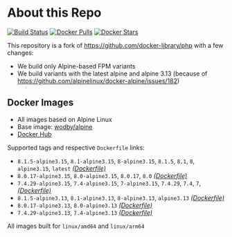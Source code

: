 # About this Repo

[![Build Status](https://github.com/wodby/base-php/workflows/Build%20docker%20image/badge.svg)](https://github.com/wodby/base-php/actions)
[![Docker Pulls](https://img.shields.io/docker/pulls/wodby/base-php.svg)](https://hub.docker.com/r/wodby/base-php)
[![Docker Stars](https://img.shields.io/docker/stars/wodby/base-php.svg)](https://hub.docker.com/r/wodby/base-php)

This repository is a fork of https://github.com/docker-library/php with a few changes:

* We build only Alpine-based FPM variants
* We build variants with the latest alpine and alpine 3.13 (because of https://github.com/alpinelinux/docker-alpine/issues/182) 

## Docker Images

* All images based on Alpine Linux
* Base image: [wodby/alpine](https://github.com/wodby/alpine)
* [Docker Hub](https://hub.docker.com/r/wodby/base-php)

Supported tags and respective `Dockerfile` links:

* `8.1.5-alpine3.15`, `8.1-alpine3.15`, `8-alpine3.15`, `8.1.5`, `8.1`, `8`, `alpine3.15`, `latest` [_(Dockerfile)_](https://github.com/wodby/base-php/tree/master/8.1/alpine3.15/fpm/Dockerfile.wodby)
* `8.0.17-alpine3.15`, `8.0-alpine3.15`, `8.0.17`, `8.0` [_(Dockerfile)_](https://github.com/wodby/base-php/tree/master/8.0/alpine3.15/fpm/Dockerfile.wodby)
* `7.4.29-alpine3.15`, `7.4-alpine3.15`, `7-alpine3.15`, `7.4.29`, `7.4`, `7`,  [_(Dockerfile)_](https://github.com/wodby/base-php/tree/master/7.4/alpine3.15/fpm/Dockerfile.wodby)
* `8.1.5-alpine3.13`, `8.1-alpine3.13`, `8-alpine3.13`, `alpine3.13` [_(Dockerfile)_](https://github.com/wodby/base-php/tree/master/8.1/alpine3.15/fpm/Dockerfile.wodby)
* `8.0.17-alpine3.13`, `8.0-alpine3.13` [_(Dockerfile)_](https://github.com/wodby/base-php/tree/master/8.0/alpine3.15/fpm/Dockerfile.wodby)
* `7.4.29-alpine3.13`, `7.4-alpine3.13` [_(Dockerfile)_](https://github.com/wodby/base-php/tree/master/7.4/alpine3.15/fpm/Dockerfile.wodby)

All images built for `linux/amd64` and `linux/arm64`
